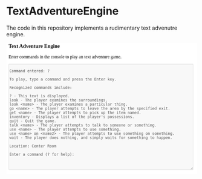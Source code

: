 TextAdventureEngine
===================

The code in this repository implements a rudimentary text advenutre engine.

<img src="Screenshot.png" />

